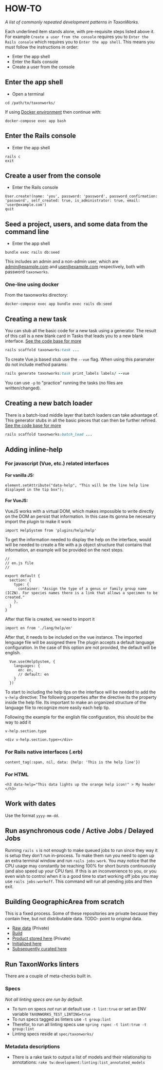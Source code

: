 # HOW-TO

_A list of commonly repeated development patterns in TaxonWorks._

Each underlined item stands alone, with pre-requisite steps listed above it. For example `Create a user from the console` requires you to `Enter the Rails console` which requires you to `Enter the app shell`.  This means you must follow the instructions in order:
* Enter the app shell
* Enter the Rails console
* Create a user from the console


## Enter the app shell

* Open a terminal
```
cd /path/to/taxonworks/
```
If using [Docker environment](https://github.com/SpeciesFileGroup/install_taxonworks/blob/master/development/docker/README.md) then continue with: 
```
docker-compose exec app bash
```

## Enter the Rails console
* Enter the app shell
```
rails c
exit
```

## Create a user from the console
* Enter the Rails console
```
User.create!(name: 'you', password: 'password', password_confirmation: 'password', self_created: true, is_administrator: true, email: 'user@example.com')
quit
```

## Seed a project, users, and some data from the command line
* Enter the app shell
```
bundle exec rails db:seed
```
This includes an admin and a non-admin user, which are admin@example.com and user@example.com respectively, both with password `taxonworks`.

### One-line using docker
From the taxonworks directory:
```
docker-compose exec app bundle exec rails db:seed
```

## Creating a new task

You can stub all the basic code for a new task using a generator.  The result of this call is a new blank card in Tasks that leads you to a new blank interface. [See the code base for more](https://github.com/SpeciesFileGroup/taxonworks/blob/development/lib/generators/taxonworks/task/USAGE.md)

```ruby
rails scaffold taxonworks:task ...
```

To create Vue.js based stub use the `--vue` flag.  When using this paramater do not include method params:

```ruby
rails generate taxonworks:task print_labels labels/ --vue
```

You can use `-p` to "practice" running the tasks (no files are written/changed).

## Creating a new batch loader

There is a batch-load middle layer that batch loaders can take advantage of.  This generator stubs in all the basic pieces that can then be further refined.  [See the code base for more](https://github.com/SpeciesFileGroup/taxonworks/blob/development/lib/generators/taxonworks/batch_load/USAGE.md)

```ruby
rails scaffold taxonworks:batch_load ...
```

## Adding inline-help

### For javascript (Vue, etc.) related interfaces

#### For vanilla JS:

```
element.setAttribute("data-help", "This will be the line help line displayed in the tip box");
```

#### For VueJS:
VueJS works with a virtual DOM, which makes impossible to write directly on the DOM an persist that information. In this case its gonna be necesarry import the plugin to make it work

```
import HelpSystem from 'plugins/help/help' 
```

To get the information needed to display the help on the interface, would will be needed to create a file with a js object structure that contains that information, an example will be provided on the next steps.

```
//
// en.js file
//

export default {
  section: {
    type: {
      container: "Assign the type of a genus or family group name (ICZN). For species names there is a link that allows a specimen to be created."
    },
  }
}
```

After that file is created, we need to import it

```
import en from './lang/help/en'
```

After that, it needs to be included on the vue instance. The imported lenguage file will be assigned there
The plugin accepts a default language configuration. In the case of this option are not provided, the default will be english.

```
  Vue.use(HelpSystem, { 
    languages: {
      en: en,
      // default: en
    }
  })
```

To start to including the help tips on the interface will be needed to add the `v-help` directive: 
The following properties after the directive its the property inside the help file. Its important to make an organized structure of the language file to recognize more easily each help tip.

Following the example for the english file configuration, this should be the way to add it

```
v-help.section.type
```

```
<div v-help.section.type></div>
```

### For Rails native interfaces (.erb)

```
content_tag(:span, nil, data: {help: 'This is the help line'})
```

### For HTML 

```
<h3 data-help="This data lights up the orange help icon!" > My header </h3> 
```

## Work with dates

Use the format `yyyy-mm-dd`.

## Run asynchronous code / Active Jobs / Delayed Jobs
Running `rails s` is not enough to make queued jobs to run since they way it is setup they don't run in-process.
To make them run you need to open up an extra terminal window and run `rails jobs:work`. You may notice that the CPU usage may constantly be reaching 100% for short bursts continuously (and also speed up your CPU fan). If this is an inconvenience to you, or you even wish to control when it is a good time to start working off jobs you may use `rails jobs:workoff`. This command will run all pending jobs and then exit.

## Building GeographicArea from scratch

This is a fixed process.  Some of these repositories are private because they contain free, but not distributable data.  TODO- point to original data.

* [Raw data](https://gitlab.com/SpeciesFileGroup/gaz/) (Private)
* [Build](https://github.com/SpeciesFileGroup/taxonworks/tree/development/lib/tasks/development/data/geo)
* [Product stored here](https://gitlab.com/SpeciesFileGroup/tw_initialization_data) (Private)
* [Initialized here](https://github.com/SpeciesFileGroup/taxonworks/blob/development/lib/tasks/initialize/geo.rake)
* [Subsequently curated here](https://github.com/SpeciesFileGroup/taxonworks/blob/development/lib/tasks/maintenance/geo.rake)

## Run TaxonWorks linters
There are a couple of meta-checks built in.  
### Specs
_Not all linting specs are run by default._
* To turn on specs *not* run at default use `-t lint:true` or set an ENV variable `TAXONWORKS_TEST_LINTING=true`
* To run specs tagged as linters use `-t group:lint`
* Therefor, to run all linting specs use `spring rspec -t lint:true -t group:lint`
* Linting specs reside at `spec/taxonworks/`
### Metadata descriptions
* There is a rake task to output a list of models and their relationship to annotations: `rake tw:development:linting:list_annotated_models`


